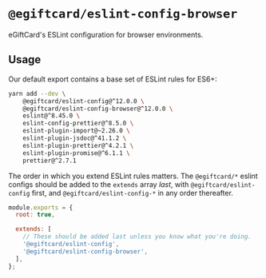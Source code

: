 # `@egiftcard/eslint-config-browser`

eGiftCard's ESLint configuration for browser environments.

## Usage

Our default export contains a base set of ESLint rules for ES6+:

```bash
yarn add --dev \
    @egiftcard/eslint-config@^12.0.0 \
    @egiftcard/eslint-config-browser@^12.0.0 \
    eslint@^8.45.0 \
    eslint-config-prettier@^8.5.0 \
    eslint-plugin-import@~2.26.0 \
    eslint-plugin-jsdoc@^41.1.2 \
    eslint-plugin-prettier@^4.2.1 \
    eslint-plugin-promise@^6.1.1 \
    prettier@^2.7.1
```

The order in which you extend ESLint rules matters.
The `@egiftcard/*` eslint configs should be added to the `extends` array _last_,
with `@egiftcard/eslint-config` first, and `@egiftcard/eslint-config-*` in any
order thereafter.

```js
module.exports = {
  root: true,

  extends: [
    // These should be added last unless you know what you're doing.
    '@egiftcard/eslint-config',
    '@egiftcard/eslint-config-browser',
  ],
};
```
